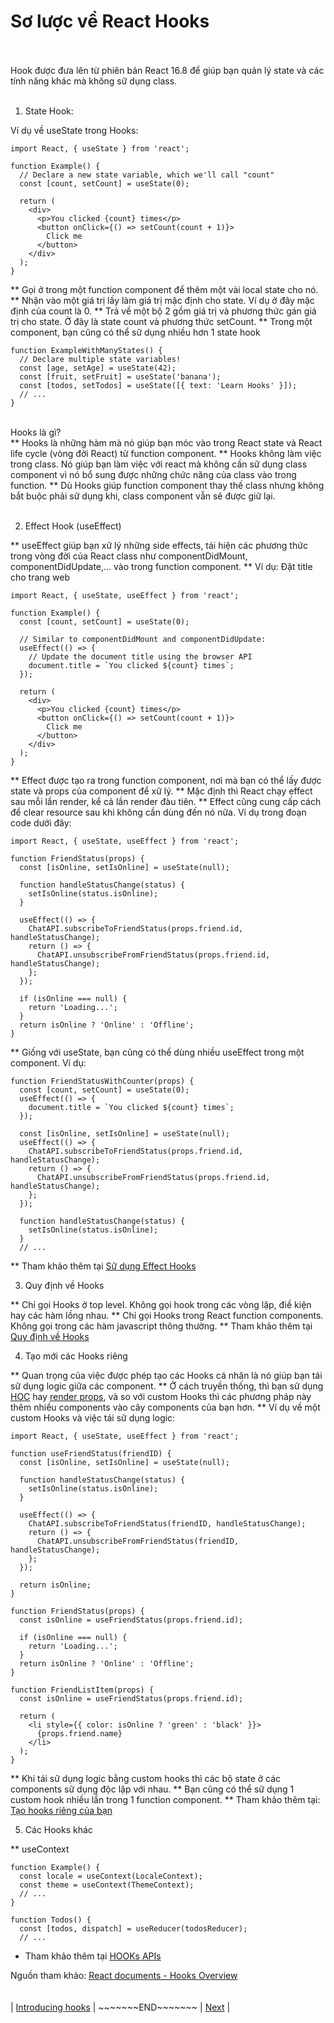 # Sơ lược về React Hooks <br><br>

<italicText>Hook được đưa lên từ phiên bản React 16.8 để giúp bạn quản lý state và các tính năng khác mà không sữ dụng class.</italicText><br><br>
1. <boldText> State Hook: </boldText><br>

Ví dụ về useState trong Hooks:<br>

```
import React, { useState } from 'react';

function Example() {
  // Declare a new state variable, which we'll call "count"
  const [count, setCount] = useState(0);

  return (
    <div>
      <p>You clicked {count} times</p>
      <button onClick={() => setCount(count + 1)}>
        Click me
      </button>
    </div>
  );
}
```
** Gọi ở trong một function component để thêm một vài local state cho nó.
** Nhận vào một giá trị lấy làm giá trị mặc định cho state. Ví dụ ở đây mặc định của count là 0.
** Trả về một bộ 2 gồm giá trị và phương thức gán giá trị cho state. Ở đây là state count và phương thức setCount.
** Trong một component, bạn cũng có thể sữ dụng nhiều hơn 1 state hook

```
function ExampleWithManyStates() {
  // Declare multiple state variables!
  const [age, setAge] = useState(42);
  const [fruit, setFruit] = useState('banana');
  const [todos, setTodos] = useState([{ text: 'Learn Hooks' }]);
  // ...
}
```

<br><boldText> Hooks là gì? </boldText><br>
** Hooks là những hàm mà nó giúp bạn móc vào trong React state và React life cycle (vòng đời React) từ function component.
** Hooks không làm việc trong class. Nó giúp bạn làm việc với react mà không cần sữ dụng class component vì nó bổ sung được những chức năng của class vào trong function.
** Dù Hooks giúp function component thay thế class nhưng không bắt buộc phải sữ dụng khi, class component vẫn sẽ được giữ lại.<br><br>


2. <boldText> Effect Hook (useEffect) </boldText>

** useEffect giúp bạn xữ lý những side effects, tái hiện các phương thức trong vòng đời của React class như componentDidMount, componentDidUpdate,... vào trong function component.
** Ví dụ: Đặt title cho trang web

```
import React, { useState, useEffect } from 'react';

function Example() {
  const [count, setCount] = useState(0);

  // Similar to componentDidMount and componentDidUpdate:
  useEffect(() => {
    // Update the document title using the browser API
    document.title = `You clicked ${count} times`;
  });

  return (
    <div>
      <p>You clicked {count} times</p>
      <button onClick={() => setCount(count + 1)}>
        Click me
      </button>
    </div>
  );
}

```
** Effect được tạo ra trong function component, nơi mà bạn có thể lấy được state và props của component để xữ lý.
** Mặc định thì React chạy effect sau mỗi lần render, kể cả lần render đàu tiên.
** Effect cũng cung cấp cách để clear resource sau khi không cần dùng đến nó nữa. Ví dụ trong đoạn code dưới đây:

```
import React, { useState, useEffect } from 'react';

function FriendStatus(props) {
  const [isOnline, setIsOnline] = useState(null);

  function handleStatusChange(status) {
    setIsOnline(status.isOnline);
  }

  useEffect(() => {
    ChatAPI.subscribeToFriendStatus(props.friend.id, handleStatusChange);
    return () => {
      ChatAPI.unsubscribeFromFriendStatus(props.friend.id, handleStatusChange);
    };
  });

  if (isOnline === null) {
    return 'Loading...';
  }
  return isOnline ? 'Online' : 'Offline';
}
```

** Giống với useState, bạn cũng có thể dùng nhiều useEffect trong một component. Ví dụ:

```
function FriendStatusWithCounter(props) {
  const [count, setCount] = useState(0);
  useEffect(() => {
    document.title = `You clicked ${count} times`;
  });

  const [isOnline, setIsOnline] = useState(null);
  useEffect(() => {
    ChatAPI.subscribeToFriendStatus(props.friend.id, handleStatusChange);
    return () => {
      ChatAPI.unsubscribeFromFriendStatus(props.friend.id, handleStatusChange);
    };
  });

  function handleStatusChange(status) {
    setIsOnline(status.isOnline);
  }
  // ...
```
** Tham khảo thêm tại [Sữ dụng Effect Hooks](https://reactjs.org/docs/hooks-effect.html)


3. <boldText>Quy định về Hooks</boldText><br>

** Chỉ gọi Hooks ở top level. Không gọi hook trong các vòng lặp, điề kiện hay các hàm lồng nhau.
** Chỉ gọi Hooks trong React function components. Không gọi trong các hàm javascript thông thường.
** Tham khảo thêm tại [Quy định về Hooks](https://reactjs.org/docs/hooks-rules.html)<br>


4. <boldText>Tạo mới các Hooks riêng</boldText><br>

** Quan trọng của việc được phép tạo các Hooks cá nhân là nó giúp bạn tái sữ dụng logic giữa các component.
** Ở cách truyền thống, thì bạn sữ dụng [HOC](https://reactjs.org/docs/higher-order-components.html) hay [render props](https://reactjs.org/docs/render-props.html), và so với custom Hooks thì các phương pháp này thêm nhiều components vào cây components của bạn hơn.
** Ví dụ về một custom Hooks và việc tái sữ dụng logic:

```
import React, { useState, useEffect } from 'react';

function useFriendStatus(friendID) {
  const [isOnline, setIsOnline] = useState(null);

  function handleStatusChange(status) {
    setIsOnline(status.isOnline);
  }

  useEffect(() => {
    ChatAPI.subscribeToFriendStatus(friendID, handleStatusChange);
    return () => {
      ChatAPI.unsubscribeFromFriendStatus(friendID, handleStatusChange);
    };
  });

  return isOnline;
}
```

```
function FriendStatus(props) {
  const isOnline = useFriendStatus(props.friend.id);

  if (isOnline === null) {
    return 'Loading...';
  }
  return isOnline ? 'Online' : 'Offline';
}
```

```
function FriendListItem(props) {
  const isOnline = useFriendStatus(props.friend.id);

  return (
    <li style={{ color: isOnline ? 'green' : 'black' }}>
      {props.friend.name}
    </li>
  );
}
```

** Khi tái sữ dụng logic bằng custom hooks thì các bộ state ở các components sữ dụng độc lập với nhau.
** Bạn cũng có thể sữ dụng 1 custom hook nhiều lần trong 1 function component.
** Tham khảo thêm tại: [Tạo hooks riêng của bạn](https://reactjs.org/docs/hooks-custom.html)<br>


5. <boldText>Các Hooks khác</boldText><br>

** <italicText>useContext</italicText>

```
function Example() {
  const locale = useContext(LocaleContext);
  const theme = useContext(ThemeContext);
  // ...
}
```

```
function Todos() {
  const [todos, dispatch] = useReducer(todosReducer);
  // ...
```

* Tham khảo thêm tại [HOOKs APIs](https://reactjs.org/docs/hooks-reference.html)

Nguồn tham khảo: [React documents - Hooks Overview](https://reactjs.org/docs/hooks-overview.html)<br><br><br>
<endArea>| [Introducing hooks](introducingHooks) | \~\~\~\~\~\~\~END~\~\~\~\~\~\~ | [Next](beginReactHook) |</endArea>